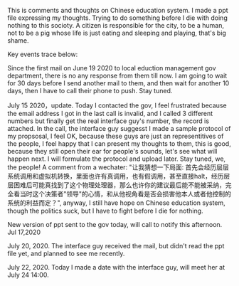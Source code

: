 This is comments and thoughts on Chinese education system. I made a ppt file expressing my thoughts. Trying to do something before I die with doing nothing to this socioty. A citizen is responsible for the city, to be a human, not to be a pig whose life is just eating and sleeping and playing, that's big shame.


Key events trace below: 

Since the first mail on June 19 2020 to local eduction management gov department, there is no any response from them till now. I am going to wait for 30 days before I send another mail to them, and then wait for another 10 days, then I have to call their phone to push. Stay tuned.

July 15 2020，update. Today I contacted the gov, I feel frustrated because the email address I got in the last call is invalid, and I called 3 different numbers but finally get the real interface guy's number, the record is attached. In the call, the interface guy suggesst I made a sample protocol of my propsosal, I feel OK, because these guys are just an representitives of the people, I feel happy that I can present my thoughts to them, this is good, because they still open their ear for people's sounds, let's see what will happen next. I will formulate the protocol and upload later. Stay tuned, we, the people!   A comment from a wechater: "让我猜想一下局面: 首先会经历层层系统调用和虚拟机转换，里面也许有真调用，也有假调用，甚至直接halt，经历层层困难后可能真找到了这个物理处理器，那么也许你的建议最后能不能被采纳，完全看当时这个决策者"领导"的心情，和从他视角看是否会损害他本人或者他控制的系统的利益而定？", anyway, I still have hope on Chinese education system, though the politics suck, but I have to fight before I die for nothing.

New version of ppt sent to the gov today, will call to notify this afternoon. Jul 17,2020

July 20, 2020. The interface guy received the mail, but didn't read the ppt file yet, and planned to see me recently. 

July 22, 2020. Today I made a date with the interface guy, will meet her at July 24 14:00.
